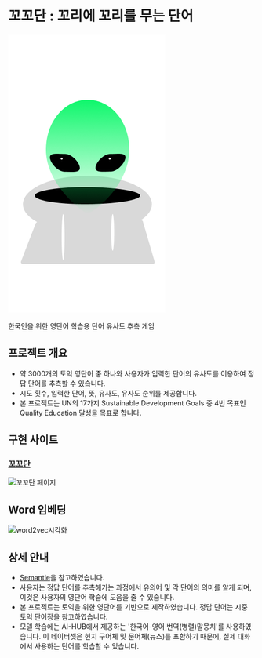 # 꼬꼬단 : 꼬리에 꼬리를 무는 단어

![logo](/image/logo_greyhoodie.png)


한국인을 위한 영단어 학습용 단어 유사도 추측 게임


## 프로젝트 개요
- 약 3000개의 토익 영단어 중 하나와 사용자가 입력한 단어의 유사도를 이용하여 정답 단어를 추측할 수 있습니다.
- 시도 횟수, 입력한 단어, 뜻, 유사도, 유사도 순위를 제공합니다.
- 본 프로젝트는 UN의 17가지 Sustainable Development Goals 중 4번 목표인 Quality Education 달성을 목표로 합니다. 


## 구현 사이트
### [꼬꼬단](http://shogle.site:10022/)
<img width="1280" alt="꼬꼬단 페이지" src="https://github.com/Daanyong/cocodan/assets/101034775/17bab784-99eb-4f39-84ae-82c321a71499">

## Word 임베딩
![word2vec시각화](https://github.com/Daanyong/cocodan/assets/101037541/5fbf7a4f-80d3-4d4b-ace1-75066103492c)

## 상세 안내
- [Semantle](https://semantle.com)을 참고하였습니다.
- 사용자는 정답 단어를 추측해가는 과정에서 유의어 및 각 단어의 의미를 알게 되며, 이것은 사용자의 영단어 학습에 도움을 줄 수 있습니다.
- 본 프로젝트는 토익을 위한 영단어를 기반으로 제작하였습니다. 정답 단어는 시중 토익 단어장을 참고하였습니다.
- 모델 학습에는 AI-HUB에서 제공하는 '한국어-영어 번역(병렬)말뭉치'를 사용하였습니다. 이 데이터셋은 현지 구어체 및 문어체(뉴스)를 포함하기 때문에, 실제 대화에서 사용하는 단어를 학습할 수 있습니다.
